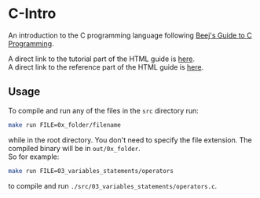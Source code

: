 # C-Intro
An introduction to the C programming language following [Beej's Guide to C Programming](https://beej.us/guide/bgc/).  

A direct link to the tutorial part of the HTML guide is [here](https://beej.us/guide/bgc/html/split-wide/index.html).  
A direct link to the reference part of the HTML guide is [here](https://beej.us/guide/bgclr/html/split/).

## Usage
To compile and run any of the files in the `src` directory run:
```bash
make run FILE=0x_folder/filename
```
while in the root directory. You don't need to specify the file extension. The compiled binary will be in `out/0x_folder`.  
So for example:
```bash
make run FILE=03_variables_statements/operators
```
to compile and run `./src/03_variables_statements/operators.c`.
